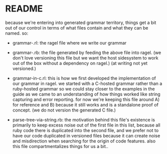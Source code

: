 # README

because we're entering into generated grammar territory, things get a bit
out of our control in terms of what files contain and what they can be
named. so:

  - grammar-.rl: the ragel file where we write our grammar

  - grammar-.rb: the file generated by feeding the above file into ragel.
      (we don't love versioning this file but we want the host sidesystem
      to work out of the box without a dependency on ragel.)
      (at writing not yet versioned.)

  - grammar-in-c.rl: this is how we first developed the implementation
      of our grammar in ragel. we started with a C-hosted grammar rather
      than a ruby-hosted grammar so we could stay closer to the examples
      in the guide as we came to an understanding of how things worked like
      string capturing and error reporting.
      for now we're keeping this file around A) for reference and B) because
      it still works and is a standalone proof of concept.
      (we do not version the generated C file.)

  - parse-tree-via-string.rb: the motivation behind this file's existence is
      primarily to keep excess noise out of the first file in this list,
      because all ruby code there is duplicated into the second file, and
      we prefer not to have our code duplicated in versioned files because
      it can create noise and misdirection when searching for the origin
      of code features. also this file compartmentalizes things for us a bit..
